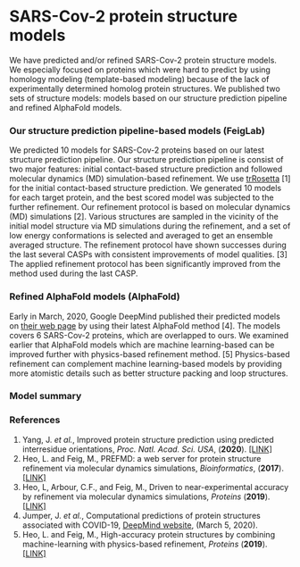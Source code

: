 # SARS-Cov-2 protein structure models
We have predicted and/or refined SARS-Cov-2 protein structure models. We especially focused on proteins which were hard to predict by using homology modeling (template-based modeling) because of the lack of experimentally determined homolog protein structures. We published two sets of structure models: models based on our structure prediction pipeline and refined AlphaFold models.   

### Our structure prediction pipeline-based models (FeigLab)
We predicted 10 models for SARS-Cov-2 proteins based on our latest structure prediction pipeline. Our structure prediction pipeline is consist of two major features: initial contact-based structure prediction and followed molecular dynamics (MD) simulation-based refinement. We use [trRosetta](https://www.pnas.org/content/117/3/1496) [1] for the initial contact-based structure prediction. We generated 10 models for each target protein, and the best scored model was subjected to the further refinement. Our refinement protocol is based on molecular dynamics (MD) simulations [2]. Various structures are sampled in the vicinity of the initial model structure via MD simulations during the refinement, and a set of low energy conformations is selected and averaged to get an ensemble averaged structure. The refinement protocol have shown successes during the last several CASPs with consistent improvements of model qualities. [3] The applied refinement protocol has been significantly improved from the method used during the last CASP.

### Refined AlphaFold models (AlphaFold)
Early in March, 2020, Google DeepMind published their predicted models on [their web page](https://deepmind.com/research/open-source/computational-predictions-of-protein-structures-associated-with-COVID-19) by using their latest AlphaFold method [4]. The models covers 6 SARS-Cov-2 proteins, which are overlapped to ours. We examined earlier that AlphaFold models which are machine learning-based can be improved further with physics-based refinement method. [5] Physics-based refinement can complement machine learning-based models by providing more atomistic details such as better structure packing and loop structures. 

### Model summary


### References
1. Yang, J. *et al.*, Improved protein structure prediction using predicted interresidue orientations, *Proc. Natl. Acad. Sci. USA*, (**2020**). [[LINK]](https://www.pnas.org/content/117/3/1496.short)
2. Heo, L. and Feig, M., PREFMD: a web server for protein structure refinement via molecular dynamics simulations, *Bioinformatics*, (**2017**). [[LINK]](https://academic.oup.com/bioinformatics/article/34/6/1063/4604595)
3. Heo, L, Arbour, C.F., and Feig, M., Driven to near-experimental accuracy by refinement via molecular dynamics simulations, *Proteins* (**2019**). [[LINK]](https://onlinelibrary.wiley.com/doi/full/10.1002/prot.25759)
4. Jumper, J. *et al.*, Computational predictions of protein structures associated with COVID-19, [DeepMind website](https://deepmind.com/research/open-source/computational-predictions-of-protein-structures-associated-with-COVID-19), (March 5, 2020).
5. Heo, L. and Feig, M., High-accuracy protein structures by combining machine-learning with physics-based refinement, *Proteins* (**2019**). [[LINK]](https://onlinelibrary.wiley.com/doi/abs/10.1002/prot.25847)
